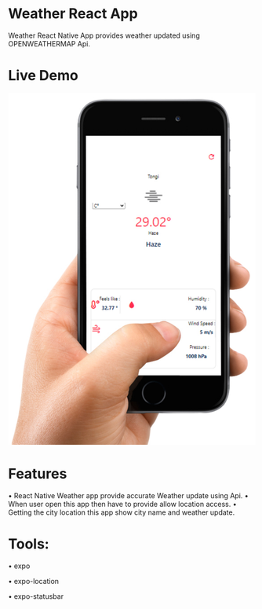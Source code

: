 # Weather React App
Weather React Native App provides weather updated using OPENWEATHERMAP Api.

# Live Demo

<img src="./live.jpg">

# Features

• React Native Weather app provide accurate Weather update using Api.
• When user open this app then have to provide allow location access.
• Getting the city location this app show city name and weather update.

# Tools: 

• expo

• expo-location

• expo-statusbar 
